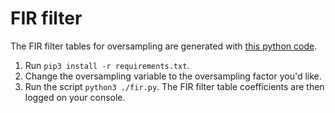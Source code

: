 # FIR filter

The FIR filter tables for oversampling are generated with [this python code](./fir.py).

1. Run `pip3 install -r requirements.txt`.
2. Change the oversampling variable to the oversampling factor you'd like.
3. Run the script `python3 ./fir.py`. The FIR filter table coefficients are then logged on your console.
